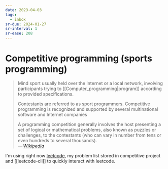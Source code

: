 ```yaml
---
date: 2023-04-03
tags:
  - inbox
sr-due: 2024-01-27
sr-interval: 1
sr-ease: 208
---
```


# Competitive programming (sports programming)

> Mind sport usually held over the Internet or a local network, involving
> participants trying to [[Computer_programming|program]] according to provided
> specifications.
>
> Contestants are referred to as sport programmers. Competitive programming is
> recognized and supported by several multinational software and Internet
> companies
>
> A programming competition generally involves the host presenting a set of
> logical or mathematical problems, also known as puzzles or challenges, to the
> contestants (who can vary in number from tens or even hundreds to several
> thousands).\
> — <cite>[Wikipedia](https://en.wikipedia.org/wiki/Competitive_programming)</cite>

I'm using right now [leetcode](https://leetcode.com/), my problem list stored in
competitive project and [[leetcode-cli]] to quickly interact with leetcode.

